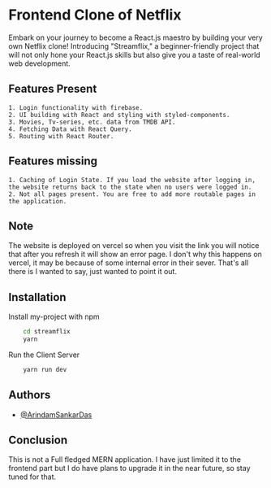 
# Frontend Clone of Netflix

Embark on your journey to become a React.js maestro by building your very own Netflix clone! Introducing "Streamflix," a beginner-friendly project that will not only hone your React.js skills but also give you a taste of real-world web development.




## Features Present

    1. Login functionality with firebase.
    2. UI building with React and styling with styled-components.
    3. Movies, Tv-series, etc. data from TMDB API.
    4. Fetching Data with React Query.
    5. Routing with React Router.

## Features missing
    1. Caching of Login State. If you load the website after logging in, the website returns back to the state when no users were logged in.
    2. Not all pages present. You are free to add more routable pages in the application.
## Note

The website is deployed on vercel so when you visit the link you will notice that after you refresh it will show an error page. I don't why this happens on vercel, it may be because of some internal error in their sever. That's all there is I wanted to say, just wanted to point it out.
## Installation

Install my-project with npm

```bash
    cd streamflix
    yarn
```
Run the Client Server

```bash
    yarn run dev
```
    
## Authors

- [@ArindamSankarDas](https://github.com/ArindamSankarDas)


## Conclusion
This is not a Full fledged MERN application. I have just limited it to the frontend part but I do have plans to upgrade it in the near future, so stay tuned for that.